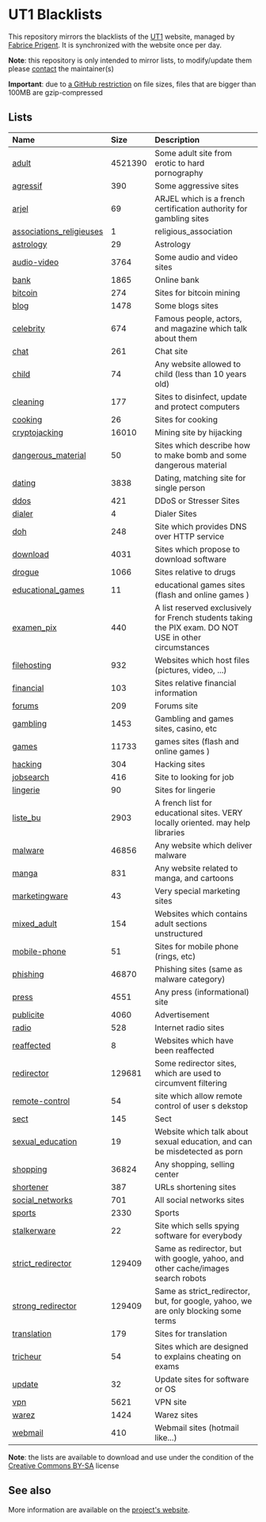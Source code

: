 # UT1 Blacklists
This repository mirrors the blacklists of the [UT1](http://www.ut-capitole.fr) website, managed by [Fabrice Prigent](http://www.ut-capitole.fr/m-fabrice-prigent--15063.kjsp?RH=1319195296040). It is synchronized with the website once per day.

__Note__: this repository is only intended to mirror lists, to modify/update them please [contact](#see-also) the maintainer(s)

__Important__: due to [a GitHub restriction](https://docs.github.com/en/repositories/working-with-files/managing-large-files/about-large-files-on-github#file-size-limits) on file sizes, files that are bigger than 100MB are gzip-compressed

## Lists
| Name | Size | Description |
|:-----|:-----|:------------|
| [adult](blacklists/adult) | 4521390 | Some adult site from erotic to hard pornography |
| [agressif](blacklists/agressif) | 390 | Some aggressive sites |
| [arjel](blacklists/arjel) | 69 | ARJEL which is a french certification authority for gambling sites |
| [associations_religieuses](blacklists/associations_religieuses) | 1 | religious_association |
| [astrology](blacklists/astrology) | 29 | Astrology |
| [audio-video](blacklists/audio-video) | 3764 | Some audio and video sites |
| [bank](blacklists/bank) | 1865 | Online bank |
| [bitcoin](blacklists/bitcoin) | 274 | Sites for bitcoin mining |
| [blog](blacklists/blog) | 1478 | Some blogs sites |
| [celebrity](blacklists/celebrity) | 674 | Famous people, actors, and magazine which talk about them |
| [chat](blacklists/chat) | 261 | Chat site |
| [child](blacklists/child) | 74 | Any website allowed to child (less than 10 years old) |
| [cleaning](blacklists/cleaning) | 177 | Sites to disinfect, update and protect computers |
| [cooking](blacklists/cooking) | 26 | Sites for cooking |
| [cryptojacking](blacklists/cryptojacking) | 16010 | Mining site by hijacking |
| [dangerous_material](blacklists/dangerous_material) | 50 | Sites which describe how to make bomb and some dangerous material |
| [dating](blacklists/dating) | 3838 | Dating, matching site for single person |
| [ddos](blacklists/ddos) | 421 | DDoS or Stresser Sites |
| [dialer](blacklists/dialer) | 4 | Dialer Sites |
| [doh](blacklists/doh) | 248 | Site which provides DNS over HTTP service |
| [download](blacklists/download) | 4031 | Sites which propose to download software |
| [drogue](blacklists/drogue) | 1066 | Sites relative to drugs |
| [educational_games](blacklists/educational_games) | 11 | educational games sites (flash and online games ) |
| [examen_pix](blacklists/examen_pix) | 440 | A list reserved exclusively for French students taking the PIX exam. DO NOT USE in other circumstances |
| [filehosting](blacklists/filehosting) | 932 | Websites which host files (pictures, video, ...) |
| [financial](blacklists/financial) | 103 | Sites relative financial information |
| [forums](blacklists/forums) | 209 | Forums site |
| [gambling](blacklists/gambling) | 1453 | Gambling and games sites, casino, etc |
| [games](blacklists/games) | 11733 | games sites (flash and online games ) |
| [hacking](blacklists/hacking) | 304 | Hacking sites |
| [jobsearch](blacklists/jobsearch) | 416 | Site to looking for job |
| [lingerie](blacklists/lingerie) | 90 | Sites for lingerie |
| [liste_bu](blacklists/liste_bu) | 2903 | A french list for educational sites. VERY locally oriented. may help libraries |
| [malware](blacklists/malware) | 46856 | Any website which deliver malware |
| [manga](blacklists/manga) | 831 | Any website related to manga, and cartoons |
| [marketingware](blacklists/marketingware) | 43 | Very special marketing sites |
| [mixed_adult](blacklists/mixed_adult) | 154 | Websites which contains adult sections unstructured |
| [mobile-phone](blacklists/mobile-phone) | 51 | Sites for mobile phone (rings, etc) |
| [phishing](blacklists/phishing) | 46870 | Phishing sites (same as malware category) |
| [press](blacklists/press) | 4551 | Any press (informational) site |
| [publicite](blacklists/publicite) | 4060 | Advertisement |
| [radio](blacklists/radio) | 528 | Internet radio sites |
| [reaffected](blacklists/reaffected) | 8 | Websites which have been reaffected |
| [redirector](blacklists/redirector) | 129681 | Some redirector sites, which are used to circumvent filtering |
| [remote-control](blacklists/remote-control) | 54 | site which allow remote control of user s dekstop |
| [sect](blacklists/sect) | 145 | Sect |
| [sexual_education](blacklists/sexual_education) | 19 | Website which talk about sexual education, and can be misdetected as porn |
| [shopping](blacklists/shopping) | 36824 | Any shopping, selling center |
| [shortener](blacklists/shortener) | 387 | URLs shortening sites |
| [social_networks](blacklists/social_networks) | 701 | All social networks sites |
| [sports](blacklists/sports) | 2330 | Sports |
| [stalkerware](blacklists/stalkerware) | 22 | Site which sells spying software for everybody |
| [strict_redirector](blacklists/strict_redirector) | 129409 | Same as redirector, but with google, yahoo, and other cache/images search robots |
| [strong_redirector](blacklists/strong_redirector) | 129409 | Same as strict_redirector, but, for google, yahoo, we are only blocking some terms |
| [translation](blacklists/translation) | 179 | Sites for translation |
| [tricheur](blacklists/tricheur) | 54 | Sites which are designed to explains cheating on exams |
| [update](blacklists/update) | 32 | Update sites for software or OS |
| [vpn](blacklists/vpn) | 5621 | VPN site |
| [warez](blacklists/warez) | 1424 | Warez sites |
| [webmail](blacklists/webmail) | 410 | Webmail sites (hotmail like...) |

__Note__: the lists are available to download and use under the condition of the [Creative Commons BY-SA](https://creativecommons.org/licenses/by-sa/4.0/)  license

## See also
More information are available on the [project's website](http://dsi.ut-capitole.fr/blacklists/index_en.php).
